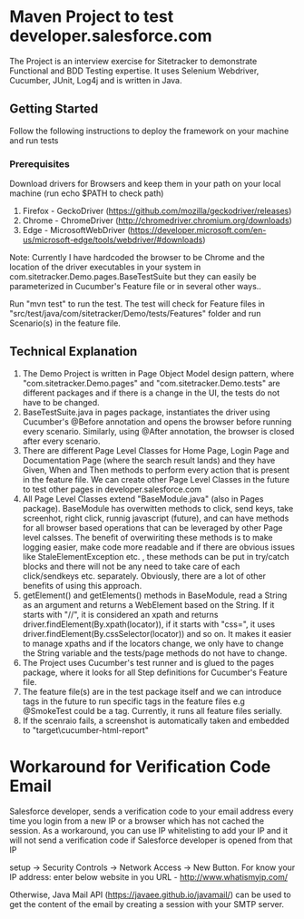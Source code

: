 # Maven Project to test developer.salesforce.com

The Project is an interview exercise for Sitetracker to demonstrate Functional and BDD Testing expertise. It uses Selenium Webdriver, Cucumber, JUnit, Log4j and is written in Java. 

## Getting Started
Follow the following instructions to deploy the framework on your machine and run tests

### Prerequisites

Download drivers for Browsers and keep them in your path on your local machine (run echo $PATH to check path)
1. Firefox - GeckoDriver (https://github.com/mozilla/geckodriver/releases)
2. Chrome - ChromeDriver (http://chromedriver.chromium.org/downloads)
3. Edge - MicrosoftWebDriver (https://developer.microsoft.com/en-us/microsoft-edge/tools/webdriver/#downloads)

Note: Currently I have hardcoded the browser to be Chrome and the location of the driver executables in your system in com.sitetracker.Demo.pages.BaseTestSuite but they can easily be parameterized in Cucumber's Feature file or in several other ways..

Run "mvn test" to run the test. The test will check for Feature files in "src/test/java/com/sitetracker/Demo/tests/Features" folder and run Scenario(s) in the feature file. 

## Technical Explanation
1. The Demo Project is written in Page Object Model design pattern, where "com.sitetracker.Demo.pages" and "com.sitetracker.Demo.tests" are different packages and if there is a change in the UI, the tests do not have to be changed.
2. BaseTestSuite.java in pages package, instantiates the driver using Cucumber's @Before annotation and opens the browser before running every scenario. Similarly, using @After annotation, the browser is closed after every scenario.
3. There are different Page Level Classes for Home Page, Login Page and Documentation Page (where the search result lands) and they have Given, When and Then methods to perform every action that is present in the feature file. We can create other Page Level Classes in the future to test other pages in developer.salesforce.com
4. All Page Level Classes extend "BaseModule.java" (also in Pages package). BaseModule has overwitten methods to click, send keys, take screenhot, right click, runnig javascript (future), and can have methods for all browser based operations that can be leveraged by other Page level calsses. The benefit of overwiriting these methods is to make logging easier, make code more readable and if there are obvious issues like StaleElementException etc. , these methods can be put in try/catch blocks and there will not be any need to take care of each click/sendkeys etc. separately. Obviously, there are a lot of other benefits of using this approach.
5. getElement() and getElements() methods in BaseModule, read a String as an argument and returns a WebElement based on the String. If it starts with "//", it is considered an xpath and returns driver.findElement(By.xpath(locator)), if it starts with "css=", it uses driver.findElement(By.cssSelector(locator)) and so on. It makes it easier to manage xpaths and if the locators change, we only have to change the String variable and the tests/page methods do not have to change.
6. The Project uses Cucumber's test runner and is glued to the pages package, where it looks for all Step definitions for Cucumber's Feature file.
7. The feature file(s) are in the test package itself and we can introduce tags in the future to run specific tags in the feature files e.g @SmokeTest could be a tag. Currently, it runs all feature files serially. 
8. If the scenraio fails, a screenshot is automatically taken and embedded to "target\cucumber-html-report"

# Workaround for Verification Code Email
Salesforce developer, sends a verification code to your email address every time you login from a new IP or a browser which has not cached the session. As a workaround, you can use IP whitelisting to add your IP and it will not send a verification code if Salesforce developer is opened from that IP

setup -> Security Controls -> Network Access -> New Button.
For know your IP address: enter below website in you URL - 
http://www.whatismyip.com/

Otherwise, Java Mail API (https://javaee.github.io/javamail/) can be used to get the content of the email by creating a session with your SMTP server.
